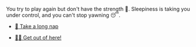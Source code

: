You try to play again but don't have the strength 💪. Sleepiness is taking you under control, and you can't stop yawning 😴.

- [🛌 Take a long nap](1-BC.md)

- [🏃‍♂️ Get out of here!](../3/1.md)
